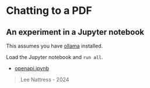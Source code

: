 # Chatting to a PDF

## An experiment in a Jupyter notebook


This assumes you have [ollama](https://ollama.com) installed.

Load the Jupyter notebook and `run all`.

- [openapi.ipynb](openapi.ipynb)

> Lee Nattress - 2024
